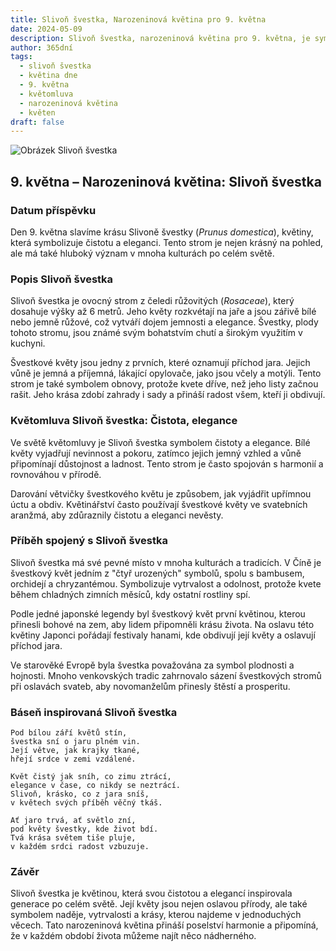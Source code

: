 ```yaml
---
title: Slivoň švestka, Narozeninová květina pro 9. května
date: 2024-05-09
description: Slivoň švestka, narozeninová květina pro 9. května, je symbolem Čistota, elegance. Objevte její jedinečný význam, fascinující příběhy a poezii, která oslavuje její krásu.
author: 365dní
tags:
  - slivoň švestka
  - květina dne
  - 9. května
  - květomluva
  - narozeninová květina
  - květen
draft: false
---
```


![Obrázek Slivoň švestka](https://cdn.pixabay.com/photo/2020/05/13/11/38/cherry-blossoms-5167156_640.jpg#center)


## 9. května – Narozeninová květina: Slivoň švestka

### Datum příspěvku

Den 9. května slavíme krásu Slivoně švestky (_Prunus domestica_), květiny, která symbolizuje čistotu a eleganci. Tento strom je nejen krásný na pohled, ale má také hluboký význam v mnoha kulturách po celém světě.

### Popis Slivoň švestka

Slivoň švestka je ovocný strom z čeledi růžovitých (_Rosaceae_), který dosahuje výšky až 6 metrů. Jeho květy rozkvétají na jaře a jsou zářivě bílé nebo jemně růžové, což vytváří dojem jemnosti a elegance. Švestky, plody tohoto stromu, jsou známé svým bohatstvím chutí a širokým využitím v kuchyni.

Švestkové květy jsou jedny z prvních, které oznamují příchod jara. Jejich vůně je jemná a příjemná, lákající opylovače, jako jsou včely a motýli. Tento strom je také symbolem obnovy, protože kvete dříve, než jeho listy začnou rašit. Jeho krása zdobí zahrady i sady a přináší radost všem, kteří ji obdivují.

### Květomluva Slivoň švestka: Čistota, elegance

Ve světě květomluvy je Slivoň švestka symbolem čistoty a elegance. Bílé květy vyjadřují nevinnost a pokoru, zatímco jejich jemný vzhled a vůně připomínají důstojnost a ladnost. Tento strom je často spojován s harmonií a rovnováhou v přírodě.

Darování větvičky švestkového květu je způsobem, jak vyjádřit upřímnou úctu a obdiv. Květinářství často používají švestkové květy ve svatebních aranžmá, aby zdůraznily čistotu a eleganci nevěsty.

### Příběh spojený s Slivoň švestka

Slivoň švestka má své pevné místo v mnoha kulturách a tradicích. V Číně je švestkový květ jedním z "čtyř urozených" symbolů, spolu s bambusem, orchidejí a chryzantémou. Symbolizuje vytrvalost a odolnost, protože kvete během chladných zimních měsíců, kdy ostatní rostliny spí.

Podle jedné japonské legendy byl švestkový květ první květinou, kterou přinesli bohové na zem, aby lidem připomněli krásu života. Na oslavu této květiny Japonci pořádají festivaly hanami, kde obdivují její květy a oslavují příchod jara.

Ve starověké Evropě byla švestka považována za symbol plodnosti a hojnosti. Mnoho venkovských tradic zahrnovalo sázení švestkových stromů při oslavách svateb, aby novomanželům přinesly štěstí a prosperitu.

### Báseň inspirovaná Slivoň švestka

```
Pod bílou září květů stín,  
švestka sní o jaru plném vin.  
Její větve, jak krajky tkané,  
hřejí srdce v zemi vzdálené.

Květ čistý jak sníh, co zimu ztrácí,  
elegance v čase, co nikdy se neztrácí.  
Slivoň, krásko, co z jara sníš,  
v květech svých příběh věčný tkáš.

Ať jaro trvá, ať světlo zní,  
pod květy švestky, kde život bdí.  
Tvá krása světem tiše pluje,  
v každém srdci radost vzbuzuje.  
```

### Závěr

Slivoň švestka je květinou, která svou čistotou a elegancí inspirovala generace po celém světě. Její květy jsou nejen oslavou přírody, ale také symbolem naděje, vytrvalosti a krásy, kterou najdeme v jednoduchých věcech. Tato narozeninová květina přináší poselství harmonie a připomíná, že v každém období života můžeme najít něco nádherného.